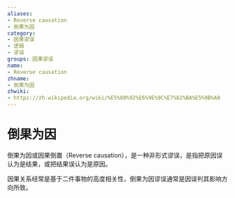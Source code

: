 ```yaml
---
aliases:
- Reverse causation
- 倒果为因
category:
- 因果谬误
- 逻辑
- 谬误
groups: 因果谬误
name:
- Reverse causation
zhname:
- 倒果为因
zhwiki:
- https://zh.wikipedia.org/wiki/%E5%80%92%E6%9E%9C%E7%82%BA%E5%9B%A0
---
```


# 倒果为因

倒果为因或因果倒置（Reverse causation），是一种非形式谬误，是指把原因误认为是结果，或把结果误认为是原因。

因果关系经常是基于二件事物的高度相关性，倒果为因谬误通常是因误判其影响方向所致。
